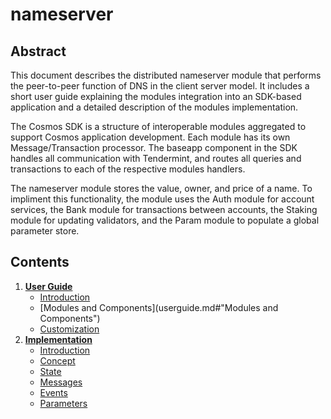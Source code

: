 # nameserver
## Abstract
This document describes the distributed nameserver module that performs the peer-to-peer function of DNS in the client server model. It includes a short user guide explaining the modules integration into an SDK-based application and a detailed description of the modules implementation.

The Cosmos SDK is a structure of interoperable modules aggregated to support Cosmos application development. Each module has its own Message/Transaction processor. The baseapp component in the SDK handles all communication with Tendermint, and routes all queries and transactions to each of the respective modules handlers.

The nameserver module stores the value, owner, and price of a name. To impliment this functionality, the module uses the Auth module for account services, the Bank module for transactions between accounts, the Staking module for updating validators, and the Param module to populate a global parameter store.
## Contents
1. **[User Guide](userguide.md)**
	- [Introduction](userguide.md#Introduction)
	- [Modules and Components](userguide.md#"Modules and Components")
	- [Customization](userguide.md#Customization)
2. **[Implementation](implementation.md)**
	- [Introduction](implementation.md#Introduction)
	- [Concept](implementation.md#Concept)
	- [State](implementation.md#State)
	- [Messages](implementation.md#Messages)
	- [Events](implementation.md#Events)
	- [Parameters](implementation.md#Parameters)
	